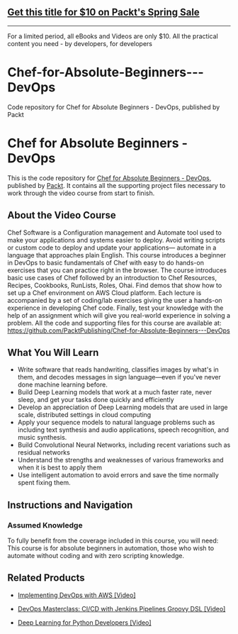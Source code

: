 ## [Get this title for $10 on Packt's Spring Sale](https://www.packt.com/V13533?utm_source=github&utm_medium=packt-github-repo&utm_campaign=spring_10_dollar_2022)
-----
For a limited period, all eBooks and Videos are only $10. All the practical content you need \- by developers, for developers

# Chef-for-Absolute-Beginners---DevOps
Code repository for Chef for Absolute Beginners - DevOps, published by Packt
# Chef for Absolute Beginners - DevOps
This is the code repository for [Chef for Absolute Beginners - DevOps](https://www.packtpub.com/big-data-and-business-intelligence/deep-learning-python-developers-video?utm_source=github&utm_medium=repository&utm_campaign=9781788993883), published by [Packt](https://www.packtpub.com/?utm_source=github). It contains all the supporting project files necessary to work through the video course from start to finish.
## About the Video Course
Chef Software is a Configuration management and Automate tool used to make your applications and systems easier to deploy. Avoid writing scripts or custom code to deploy and update your applications— automate in a language that approaches plain English.
This course introduces a beginner in DevOps to basic fundamentals of Chef with easy to do hands-on exercises that you can practice right in the browser. The course introduces basic use cases of Chef followed by an introduction to Chef Resources, Recipes, Cookbooks, RunLists, Roles, Ohai. Find demos that show how to set up a Chef environment on AWS Cloud platform. Each lecture is accompanied by a set of coding/lab exercises giving the user a hands-on experience in developing Chef code. Finally, test your knowledge with the help of an assignment which will give you real-world experience in solving a problem.
All the code and supporting files for this course are available at: https://github.com/PacktPublishing/Chef-for-Absolute-Beginners---DevOps

<H2>What You Will Learn</H2>
<DIV class=book-info-will-learn-text>
<UL>
<LI>Write software that reads handwriting, classifies images by what's in them, and decodes messages in sign language—even if you've never done machine learning before. 
<LI>Build Deep Learning models that work at a much faster rate, never sleep, and get your tasks done quickly and efficiently 
<LI>Develop an appreciation of Deep Learning models that are used in large scale<SPAN style="BACKGROUND-COLOR: transparent">, distributed settings in cloud computing</SPAN> 
<LI>Apply your sequence models to natural language problems such as including text synthesis and audio applications, speech recognition, and music synthesis.&nbsp; 
<LI>Build Convolutional Neural Networks, including recent variations such as residual networks 
<LI>Understand the strengths and weaknesses of various frameworks and when it is best to apply them 
<LI>Use intelligent automation to avoid errors and save the time normally spent fixing them. </LI></UL></DIV>

## Instructions and Navigation
### Assumed Knowledge
To fully benefit from the coverage included in this course, you will need:<br/>
This course is for absolute beginners in automation, those who wish to automate without coding and with zero scripting knowledge.

## Related Products
* [Implementing DevOps with AWS [Video]](https://www.packtpub.com/big-data-and-business-intelligence/deep-learning-python-developers-video?utm_source=github&utm_medium=repository&utm_campaign=9781788993883)

* [DevOps Masterclass: CI/CD with Jenkins Pipelines Groovy DSL [Video]](https://www.packtpub.com/big-data-and-business-intelligence/deep-learning-python-developers-video?utm_source=github&utm_medium=repository&utm_campaign=9781788993883)

* [Deep Learning for Python Developers [Video]](https://www.packtpub.com/big-data-and-business-intelligence/deep-learning-python-developers-video?utm_source=github&utm_medium=repository&utm_campaign=9781788993883)

